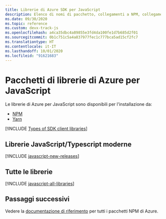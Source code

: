 ```yaml
---
title: Librerie di Azure SDK per JavaScript
description: Elenco di nomi di pacchetto, collegamenti a NPM, collegamenti alla documentazione e collegamenti al codice sorgente per tutte le librerie include in Azure SDK per JavaScript.
ms.date: 09/30/2020
ms.topic: reference
ms.custom: devx-track-js
ms.openlocfilehash: a4ca35dbc4a89855e3fd4da100fe1d7b685d2f01
ms.sourcegitcommit: 0b1c751c5a4a837977fec1c777bca5ad15cf2fc7
ms.translationtype: HT
ms.contentlocale: it-IT
ms.lasthandoff: 10/01/2020
ms.locfileid: "91621683"
---
```

# <a name="azure-libraries-packages-for-javascript"></a>Pacchetti di librerie di Azure per JavaScript

Le librerie di Azure per JavaScript sono disponibili per l'installazione da:
* [NPM](https://www.npmjs.com/)
* [Yarn](https://yarnpkg.com/)


[!INCLUDE [Types of SDK client libraries](includes/azure-sdk-types.md)]

## <a name="modern-javascripttypescript-libraries"></a>Librerie JavaScript/Typescript moderne

[!INCLUDE [javascript-new-releases](../includes/javascript-new.md)]

## <a name="all-libraries"></a>Tutte le librerie

[!INCLUDE [javascript-all-libraries](../includes/javascript-all.md)]

## <a name="next-steps"></a>Passaggi successivi

Vedere la [documentazione di riferimento](/javascript/api/overview/azure/?view=azure-node-latest) per tutti i pacchetti NPM di Azure.